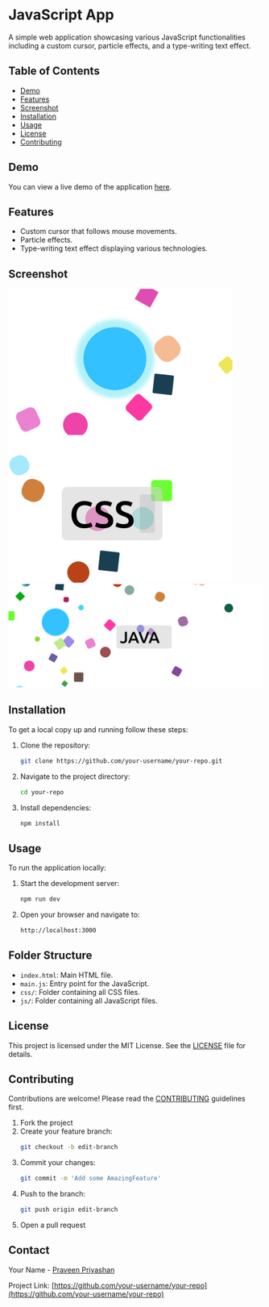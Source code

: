 # JavaScript App

A simple web application showcasing various JavaScript functionalities including a custom cursor, particle effects, and a type-writing text effect.

## Table of Contents
- [Demo](#demo)
- [Features](#features)
- [Screenshot](#screenshot)
- [Installation](#installation)
- [Usage](#usage)
- [License](#license)
- [Contributing](#contributing)

## Demo
You can view a live demo of the application [here](#).

## Features
- Custom cursor that follows mouse movements.
- Particle effects.
- Type-writing text effect displaying various technologies.

## Screenshot
![Screenshot of the JavaScript App](https://github.com/praveenpriyashan/mouse-cursor-partical/blob/edit-branch/image/a.png)
![Screenshot of the JavaScript App](https://github.com/praveenpriyashan/mouse-cursor-partical/blob/edit-branch/image/b.png)
![Screenshot of the JavaScript App](https://github.com/praveenpriyashan/mouse-cursor-partical/blob/edit-branch/image/c.png)


## Installation
To get a local copy up and running follow these steps:

1. Clone the repository:
    ```sh
    git clone https://github.com/your-username/your-repo.git
    ```
2. Navigate to the project directory:
    ```sh
    cd your-repo
    ```
3. Install dependencies:
    ```sh
    npm install
    ```

## Usage
To run the application locally:

1. Start the development server:
    ```sh
    npm run dev
    ```

2. Open your browser and navigate to:
    ```sh
    http://localhost:3000
    ```

## Folder Structure
- `index.html`: Main HTML file.
- `main.js`: Entry point for the JavaScript.
- `css/`: Folder containing all CSS files.
- `js/`: Folder containing all JavaScript files.

## License
This project is licensed under the MIT License. See the [LICENSE](LICENSE) file for details.

## Contributing
Contributions are welcome! Please read the [CONTRIBUTING](CONTRIBUTING.md) guidelines first.

1. Fork the project
2. Create your feature branch:
    ```sh
    git checkout -b edit-branch
    ```
3. Commit your changes:
    ```sh
    git commit -m 'Add some AmazingFeature'
    ```
4. Push to the branch:
    ```sh
    git push origin edit-branch
    ```
5. Open a pull request

## Contact
Your Name - [Praveen Priyashan](mailto:your-email@example.com)

Project Link: [https://github.com/your-username/your-repo](https://github.com/your-username/your-repo)
